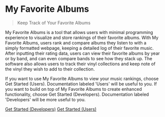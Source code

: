 <!-- _coverpage.md -->

# My Favorite Albums

> Keep Track of Your Favorite Albums

My Favorite Albums is a tool that allows users with minimal programming experience to visualize and store rankings of their favorite albums. With My Favorite Albums, users rank and compare albums they listen to with a simply formatted webpage, keeping a detailed log of their favorite music. After inputting their rating data, users can view their favorite albums by year or by band, and can even compare bands to see how they stack up. The software also allows users to track their vinyl collections and keep note of the vinyl they wish to add to their collection. 

If you want to use My Favorite Albums to view your music rankings, choose Get Started (Users). Documentation labeled 'Users' will be useful to you. If you want to build on top of My Favorite Albums to create enhanced functionality, choose Get Started (Developers). Documentation labeled 'Developers' will be more useful to you.


[Get Started (Developers)](READMEcopy.md)
[Get Started (Users)](#home-page-end-users)

